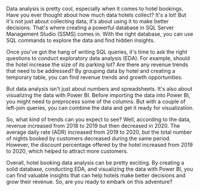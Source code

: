Data analysis is pretty cool, especially when it comes to hotel bookings. Have you ever thought about how much data hotels collect? It's a lot! But it's not just about collecting data, it's about using it to make better decisions. That's where creating a powerful database in SQL Server Management Studio (SSMS) comes in. With the right database, you can use SQL commands to explore the data and find hidden insights.

Once you've got the hang of writing SQL queries, it's time to ask the right questions to conduct exploratory data analysis (EDA). For example, should the hotel increase the size of its parking lot? Are there any revenue trends that need to be addressed? By grouping data by hotel and creating a temporary table, you can find revenue trends and growth opportunities.

But data analysis isn't just about numbers and spreadsheets. It's also about visualizing the data with Power BI. Before importing the data into Power BI, you might need to preprocess some of the columns. But with a couple of left-join queries, you can combine the data and get it ready for visualization.

So, what kind of trends can you expect to see? Well, according to the data, revenue increased from 2018 to 2019 but then decreased in 2020. The average daily rate (ADR) increased from 2019 to 2020, but the total number of nights booked by customers decreased during the same period. However, the discount percentage offered by the hotel increased from 2019 to 2020, which helped to attract more customers.

Overall, hotel booking data analysis can be pretty exciting. By creating a solid database, conducting EDA, and visualizing the data with Power BI, you can find valuable insights that can help hotels make better decisions and grow their revenue. So, are you ready to embark on this adventure? 
